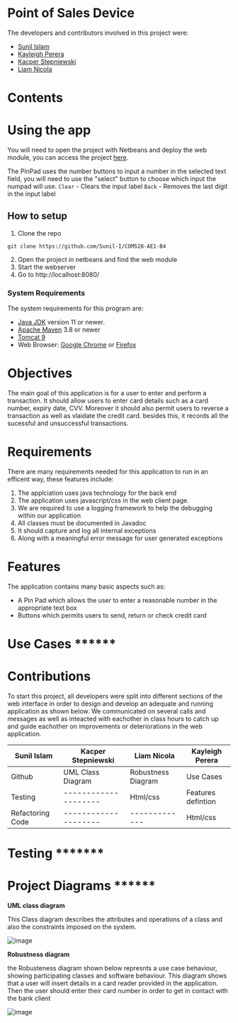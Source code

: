 
# Point of Sales Device
The developers and contributors involved in this project were:
- [Sunil Islam](https://github.com/Sunil-I)
- [Kayleigh Perera](https://github.com/KayleighPerera)
- [Kacper Stepniewski](https://github.com/eltonczlon123)
- [Liam Nicola](https://github.com/liamnicola)

# Contents


# Using the app
You will need to open the project with Netbeans and deploy the web module, you can access the project [here](http://localhost:8080/).

The PinPad uses the number buttons to input a number in the selected text field, you will need to use the "select" button to choose which input the numpad will use. 
`Clear` - Clears the input label
`Back` - Removes the last digit in the input label

## How to setup

1) Clone the repo
```shell
git clone https://github.com/Sunil-I/COM528-AE1-B4
```
2) Open the project in netbeans and find the web module
3) Start the webserver
4) Go to http://localhost:8080/ 
### System Requirements
The system requirements for this program are:
- [Java JDK](https://www.oracle.com/java/technologies/downloads/#java8) version 11 or newer.
- [Apache Maven](https://maven.apache.org/install.html) 3.8 or newer
- [Tomcat 9](https://tomcat.apache.org/download-90.cgi)
- Web Browser: [Google Chrome](https://www.google.co.uk/chrome/) or [Firefox](https://www.mozilla.org/en-GB/firefox/new/)

# Objectives
The main goal of this application is for a user to enter and perform a transaction. 
It should allow users to enter card details such as a card number, expiry date, CVV.
Moreover it should also permit users to reverse a transaction as well as vlaidate the credit card.
besides this, it records all the sucessful and unsuccessful transactions.

# Requirements 
There are many requirements needed for this application to run in an efficent way, these features include:
1) The applciation uses java technology for the back end
2) The application uses javascript/css in the web client page.
3) We are required to use a logging framework to help the debugging within our application
4) All classes must be documented in Javadoc
5) It should capture and log all internal exceptions
6) Along with a meaningful error message for user generated exceptions

# Features
The application contains many basic aspects such as:
- A Pin Pad which allows the user to enter a reasonable number in the appropriate text box
- Buttons which permits users to send, return or check credit card

# Use Cases ******

# Contributions
To start this project, all developers were split into different sections of the web interface in order to design and develop an adequate and running application as shown below. We communicated on several calls and messages as well as inteacted with eachother in class hours to catch up and guide eachother on improvements or deteriorations in the web application.

| Sunil Islam | Kacper Stepniewski | Liam Nicola | Kayleigh Perera |
|-------------|--------------------|-------------|-----------------|
| Github | UML Class Diagram  |Robustness Diagram|   Use Cases     |
|Testing|--------------------| Html/css |Features defintion|
|Refactoring Code|--------------------|-------------| Html/css|


# Testing *******

# Project Diagrams ******

__UML class diagram__

This Class diagram describes the attributes and operations of a class and also the constraints imposed on the system.

![image](https://user-images.githubusercontent.com/71653944/141876925-81a8b8b8-0303-42ce-8c7e-ad82dce45d4a.png)


__Robustness diagram__

the Robusteness diagram shown below represnts a use case behaviour, showing participating
classes and software behaviour. This diagram shows that a user will insert details in a card reader provided
in the application. Then the user should enter their card number in order to get in contact with the bank client

![image](https://user-images.githubusercontent.com/71653944/141869418-7ab1f139-c016-470c-8767-3757bbf069f8.png)

